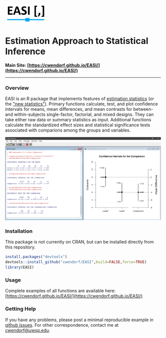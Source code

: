 <img src="docs/logo.png" height="60px;" align="left;">

# Estimation Approach to Statistical Inference

**Main Site: [https://cwendorf.github.io/EASI/](https://cwendorf.github.io/EASI/)**

---

### Overview

EASI is an R package that implements features of [estimation statistics](https://en.wikipedia.org/wiki/Estimation_statistics "Estimation Statistics on Wikipedia") (or the ["new statistics"](https://thenewstatistics.com/itns/ "Introduction to the New Statistics")). Primary functions calculate, test, and plot confidence intervals for means, mean differences, and mean contrasts for between- and within-subjects single-factor, factorial, and mixed designs. They can take either raw data or summary statistics as input. Additional functions calculate the standardized effect sizes and statistical significance tests associated with comparions among the groups and variables.

<p align="center"><kbd><img src="docs/easiDifference.jpg"></kbd></p>

### Installation

This package is not currently on CRAN, but can be installed directly from this repository.

``` r
install.packages("devtools")
devtools::install_github("cwendorf/EASI",build=FALSE,force=TRUE)
library(EASI)
```

### Usage

Complete examples of all functions are available here:  
[https://cwendorf.github.io/EASI/](https://cwendorf.github.io/EASI/)

### Getting Help

If you have any problems, please post a minimal reproducible example in [github issues](https://github.com/cwendorf/EASI/issues). For other correspondence, contact me at [cwendorf@uwsp.edu](mailto:cwendorf@uwsp.edu).
